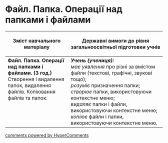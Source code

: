<div id="hypercomments_widget" class="js-hypercomments-widget invisible"></div>

Файл. Папка. Операції над папками і файлами
=============================================
<table>
<thead>
  <tr>
    <th width="40%" align="center"><p>Зміст навчального матеріалу</p></td>
    <th width="60%" align="center"><p>Державні вимоги до рівня загальноосвітньої підготовки учнів</p></td>
  </tr>
</thead>
<tbody>
  <tr>
    <td width="40%" style="vertical-align:top !important;">
    <b>Файл. Папка. Операції над папками і файлами. (3 год.)</b><br>
    Створення і видалення папок, видалення файлів. Копіювання файлів та папок.
    </td>
    <td width="60%" style="vertical-align:top !important;">
    <i><b>Учень (учениця):</b></i><br>
    <i>має уявлення</i> про різні за вмістом файли (текстові, графічні, звукові тощо);<br>
    <i>розуміє</i> призначення папки;<br>
    <i>створює</i> папки, використовуючи контекстне меню;<br>
    <i>видаляє</i> папки і файли, використовуючи контекстне меню;<br>
    <i>копіює</i> файли і папки, використовуючи контекстне меню.<br>
    </td>
  </tr>
</tbody>
</table>

<div class="js-hypercomments-container">
<a href="http://hypercomments.com" class="hc-link" title="comments widget">comments powered by HyperComments</a>
</div>
